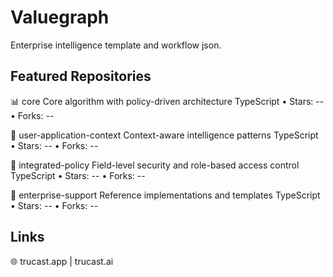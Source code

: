 ﻿# Valuegraph

Enterprise intelligence template and workflow json.

## Featured Repositories

📊 core
Core algorithm with policy-driven architecture
TypeScript • Stars: -- • Forks: --

🔄 user-application-context
Context-aware intelligence patterns
TypeScript • Stars: -- • Forks: --

🔐 integrated-policy
Field-level security and role-based access control
TypeScript • Stars: -- • Forks: --

🏢 enterprise-support
Reference implementations and templates
TypeScript • Stars: -- • Forks: --

## Links
🌐 trucast.app | trucast.ai
